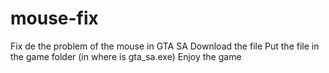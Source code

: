 # mouse-fix
Fix de the problem of the mouse in GTA SA
Download the file
Put the file in the game folder (in where is gta_sa.exe)
Enjoy the game
